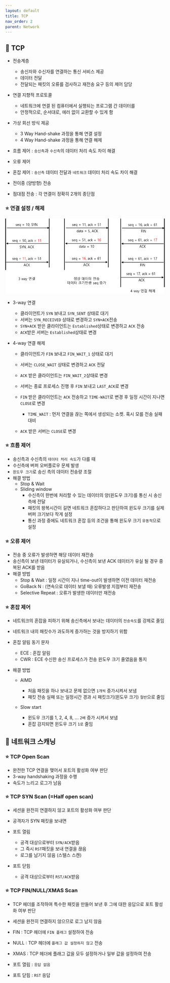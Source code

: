 ```yaml
---
layout: default
title: TCP
nav_order: 2
parent: Network
---
```




## 📑 TCP

- 전송계층
  - 송신자와 수신자를 연결하는 통신 서비스 제공
  - 데이터 전달
  - 전달되는 패킷의 오류를 검사하고 재전송 요구 등의 제어 담당

- 연결 지향적 프로토콜
  - 네트워크에 연결 된 컴퓨터에서 실행되는 프로그램 간 데이터를
  - 안정적으로, 순서대로, 에러 없이 교환할 수 있게 함

- 가상 회선 방식 제공
  - 3 Way Hand-shake 과정을 통해 연결 설정
  - 4 Way Hand-shake 과정을 통해 연결 해제

- 흐름 제어 : `송신측`과 `수신측`의 데이터 처리 속도 차이 해결
- 오류 제어
- 혼잡 제어 : `송신측` 데이터 전달과 `네트워크` 데이터 처리 속도 차이 해결
- 전이중 (양방향) 전송
- 점대점 전송 : 각 연결이 정확히 2개의 종단점



### ⭐ 연결 설정 / 해제

![](https://github.com/beeguriri/beeguriri.github.io/blob/main/docs/img/3way.png?raw=true)

- 3-way 연결
  - 클라이언트가 `SYN` 보내고 `SYN_SENT` 상태로 대기
  - 서버는 `SYN_RECEIVED` 상태로 변경하고 `SYN+ACK`전송
  - `SYN+ACK` 받은 클라이언트는 `Established`상태로 변경하고 `ACK` 전송
  - `ACK`받은 서버는 `Established`상태로 변경

- 4-way 연결 해제
  - 클라이언트가 `FIN` 보내고 `FIN_WAIT_1` 상태로 대기
  - 서버는 `CLOSE_WAIT` 상태로 변경하고 `ACK` 전달
  - `ACK` 받은 클라이언트는 `FIN_WAIT_2`상태로 변경
  - 서버는 종료 프로세스 진행 후 `FIN` 보내고 `LAST_ACK`로 변경
  - `FIN` 받은 클라이언트는 `ACK` 전송하고 `TIME-WAIT`로 변경 후 일정 시간이 지나면 `CLOSE`로 변경
    - `TIME_WAIT` : 먼저 연결을 끊는 쪽에서 생성되는 소켓. 혹시 모를 전송 실패 대비

  - `ACK` 받은 서버는 `CLOSE`로 변경




### ⭐ 흐름 제어

- 송신측과 수신측의 `데이터 처리 속도`가 다를 때
- 수신측에 버퍼 오버플로우 문제 발생
- `윈도우 크기`로 송신 측의 데이터 전송량 조절
- 해결 방법
  - Stop & Wait
  - Sliding window
    - 수신측이 한번에 처리할 수 있는 데이터의 양(윈도우 크기)를 통신 시 송신측에 전달
    - 패킷의 왕복시간이 길면 네트워크 혼잡하다고 판단하여 윈도우 크기를 실제 버퍼 크기보다 작게 설정
    - 통신 과정 중에도 네트워크 혼잡 등의 조건을 통해 윈도우 크기 `유동적`으로 설정



### ⭐ 오류 제어

- 전송 중 오류가 발생하면 해당 데이터 재전송
- 송신측이 보낸 데이터가 유실되거나, 수신측이 보낸 ACK 데이터가 유실 될 경우 중복된 ACK를 받음
- 해결 방법
  - Stop & Wait : 일정 시간이 지나 time-out이 발생하면 이전 데이터 재전송
  - GoBack N : (연속으로 데이터 보낼 때) 오류발생 지점부터 재전송
  - Selective Repeat : 오류가 발생한 데이터만 재전송



### ⭐ 혼잡 제어

- 네트워크의 혼잡을 피하기 위해 송신측에서 보내는 데이터의 `전송속도`를 강제로 줄임

- 네트워크 내의 패킷수가 과도하게 증가하는 것을 방지하기 위함

- 혼잡 알림 동기 문자

  - ECE  : 혼잡 알림
  - CWR : ECE 수신한 송신 프로세스가 전송 윈도우 크기 줄였음을 통지

- 해결 방법

  - AIMD
    - 처음 패킷을 하나 보내고 문제 없으면 `1개씩` 증가시켜서 보냄
    - 패킷 전송 실패 또는 일정시간 경과 시 패킷크기(윈도우 크기) `절반`으로 줄임

  - Slow start
    - 윈도우 크기를 1, 2, 4, 8, ... `2배` 증가 시켜서 보냄
    - 혼잡 감지되면 윈도우 크기 `1로` 줄임



## 📑 네트워크 스캐닝

### ⭐ TCP Open Scan

- 완전한 TCP 연결을 맺어서 포트의 활성화 여부 판단
- 3-way handshaking 과정을 수행
- 속도가 느리고 로그가 남음



### ⭐ TCP SYN Scan (=Half open scan)

- 세션을 완전히 연결하지 않고 포트의 활성화 여부 판단

- 공격자가 SYN 패킷을 보내면

- 포트 열림

  - 공격 대상으로부터 `SYN/ACK`받음
  - 그 즉시 `RST`패킷을 보내 연결을 끊음
  - 로그를 남기지 않음 (스텔스 스캔)

- 포트 닫힘

  - 공격 대상으로부터 `RST/ACK`받음

  

### ⭐ TCP FIN/NULL/XMAS Scan

- TCP 헤더를 조작하여 특수한 패킷을 만들어 보낸 후 그에 대한 응답으로 포트 활성화 여부 판단

- 세션을 완전히 연결하지 않으므로 로그 남지 않음

- FIN : TCP 헤더에 `FIN 플래그` 설정하여 전송

- NULL : TCP 헤더에 `플래그 값 설정하지 않고` 전송

- XMAS : TCP 헤더에 플래그 값을 모두 설정하거나 일부 값을 설정하여 전송

- 포트 열림 : `응답 없음`

- 포트 닫힘 : `RST` 응답

  

